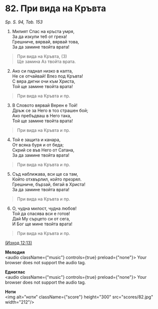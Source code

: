 # 82. При вида на Кръвта  

*Sp. S. 94, Tab. 153*  

1. Милият Спас на кръста умря,  
За да изкупи теб от греха!  
Грешниче, вярвай, вярвай това,  
За да замине твойта врата!  

> При вида на Кръвта, (3)  
> Ще замина Аз твойта врата.  

2. Ако си паднал низко в калта,  
Не се отчайвай! Влез под Кръвта!  
С вяра дигни очи към Христа,  
Той ще замине твойта врата!  

> При вида на Кръвта и пр.  

3. В Словото вярвай Верен е Той!  
Дръж се за Него в тоз страшен бой;  
Ако пребъдваш в Него така,  
Той ще замине твойта врата!  

> При вида на Кръвта и пр.  

4. Той е защита и канара,  
От всяка буря и от беда;  
Скрий се във Него от Сатана,  
За да замине твойта врата!  

> При вида на Кръвта и пр.  

5. Съд наближава, вси ще са там,  
Който отхвърлил, който презрял.  
Грешниче, бързай, бягай в Христа!  
За да замине твойта врата!  

> При вида на Кръвта и пр.  

6. О, чудна милост, чудна любов!  
Той да спасява вси е готов!  
Дай Му сърцето си от сега,  
И Бог ще мине твойта врата!  

> При вида на Кръвта и пр.  

[(Изход 12:13)](http://biblia.bg/index.php?k=2&g=12&s=13)  

__Мелодия__  
<audio className={"music"} controls={true} preload={"none"}><source src="mp3/82.mp3" type="audio/mpeg"/>
Your browser does not support the audio tag.
</audio>  

__Едноглас__  
<audio className={"music"} controls={true} preload={"none"}><source src="transp/82.mp3" type="audio/mpeg"/>
Your browser does not support the audio tag.
</audio>  

__Ноти__  
<img alt="ноти" className={"score"} height="300" src="scores/82.jpg" width="212"/>
